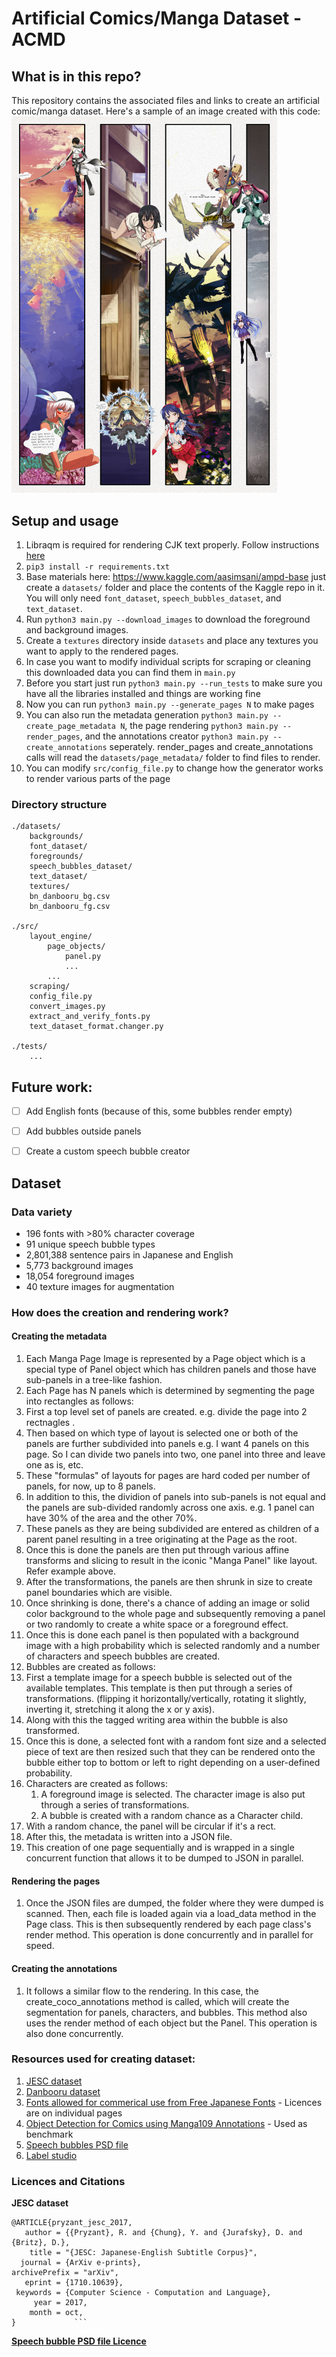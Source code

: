 # Artificial Comics/Manga Dataset - ACMD

## What is in this repo?
This repository contains the associated files and links to create an artificial comic/manga dataset.
Here's a sample of an image created with this code:
<br>
<img src="https://github.com/atenrev/artificial_manga_panel_dataset/blob/main/docs/misc_files/sample.png" width=425>


## Setup and usage

1. Libraqm is required for rendering CJK text properly. Follow instructions [here](https://github.com/HOST-Oman/libraqm)
2. ```pip3 install -r requirements.txt```
3. Base materials here: https://www.kaggle.com/aasimsani/ampd-base just create a `datasets/` folder and place the contents of the Kaggle repo in it. You will only need ```font_dataset```, ```speech_bubbles_dataset```, and ```text_dataset```.
4. Run ```python3 main.py --download_images``` to download the foreground and background images.
5. Create a ```textures``` directory inside ```datasets``` and place any textures you want to apply to the rendered pages.
6. In case you want to modify individual scripts for scraping or cleaning this downloaded data you can find them in ```main.py```
7. Before you start just run ```python3 main.py --run_tests``` to make sure
you have all the libraries installed and things are working fine
6. Now you can run ```python3 main.py --generate_pages N``` to make pages
  1. You can also run the metadata generation ```python3 main.py --create_page_metadata N```, the page rendering ```python3 main.py --render_pages```, and the annotations creator ```python3 main.py --create_annotations``` seperately. render_pages and create_annotations calls will read the ```datasets/page_metadata/``` folder to find files to render.
7. You can modify ```src/config_file.py``` to change how the generator works to render various parts of the page


### Directory structure

```
./datasets/
    backgrounds/
    font_dataset/
    foregrounds/
    speech_bubbles_dataset/
    text_dataset/
    textures/
    bn_danbooru_bg.csv
    bn_danbooru_fg.csv

./src/
    layout_engine/
        page_objects/
            panel.py
            ...
        ...
    scraping/
    config_file.py
    convert_images.py
    extract_and_verify_fonts.py
    text_dataset_format.changer.py

./tests/
    ...
```


## Future work:

- [ ] Add English fonts (because of this, some bubbles render empty) 
- [ ] Add bubbles outside panels 
- [ ] Create a custom speech bubble creator


## Dataset

### Data variety

- 196 fonts with >80% character coverage
- 91 unique speech bubble types
- 2,801,388 sentence pairs in Japanese and English
- 5,773 background images
- 18,054 foreground images 
- 40 texture images for augmentation


### How does the creation and rendering work?

#### Creating the metadata

1. Each Manga Page Image is represented by a Page object which is a special type of Panel object which has children panels and those have sub-panels in a tree-like fashion.
2. Each Page has N panels which is determined by segmenting the page into rectangles as follows:
  1. First a top level set of panels are created. e.g. divide the page into 2 rectnagles .
  2. Then based on which type of layout is selected one or both of the panels are further subdivided into panels e.g. I want 4 panels on this page. So I can divide two panels into two, one panel into three and leave one as is, etc.
  3. These "formulas" of layouts for pages are hard coded per number of panels, for now, up to 8 panels.
  4. In addition to this, the dividion of panels into sub-panels is not equal and the panels are sub-divided randomly across one axis. e.g. 1 panel can have 30% of the area and the other 70%.
  5. These panels as they are being subdivided are entered as children of a parent panel resulting in a tree originating at the Page as the root.
3. Once this is done the panels are then put through various affine transforms and slicing to result in the iconic "Manga Panel" like layout. Refer example above.
4. After the transformations, the panels are then shrunk in size to create panel boundaries which are visible.
5. Once shrinking is done, there's a chance of adding an image or solid color background to the whole page and subsequently removing a panel or two randomly to create a white space or a foreground effect.
6. Once this is done each panel is then populated with a background image with a high probability which is selected randomly and a number of characters and speech bubbles are created.
7. Bubbles are created as follows:
  1. First a template image for a speech bubble is selected out of the available templates. This template is then put through a series of transformations. (flipping it horizontally/vertically, rotating it slightly, inverting it, stretching it along the x or y axis).
  2. Along with this the tagged writing area within the bubble is also transformed.
  3. Once this is done, a selected font with a random font size and a selected piece of text are then resized such that they can be rendered onto the bubble either top to bottom or left to right depending on a user-defined probability.
8. Characters are created as follows:
   1. A foreground image is selected. The character image is also put through a series of transformations.
   2. A bubble is created with a random chance as a Character child.
9.  With a random chance, the panel will be circular if it's a rect.
10. After this, the metadata is written into a JSON file.
11. This creation of one page sequentially and is wrapped in a single concurrent function that allows it to be dumped to JSON in parallel.


#### Rendering the pages
1. Once the JSON files are dumped, the folder where they were dumped is scanned. Then, each file is loaded again via a load_data method in the Page class. This is then subsequently rendered by each page class's render method. This operation is done concurrently and in parallel for speed.


#### Creating the annotations
1. It follows a similar flow to the rendering. In this case, the create_coco_annotations method is called, which will create the segmentation for panels, characters, and bubbles. This method also uses the render method of each object but the Panel. This operation is also done concurrently.


### Resources used for creating dataset:

1. [JESC dataset](https://nlp.stanford.edu/projects/jesc/)
2. [Danbooru dataset](https://www.gwern.net/Danbooru2021)
3. [Fonts allowed for commerical use from Free Japanese Fonts](https://www.freejapanesefont.com/) - Licences are on individual pages
4. [Object Detection for Comics using Manga109 Annotations](https://arxiv.org/pdf/1803.08670.pdf) - Used as benchmark
5. [Speech bubbles PSD file](https://www.deviantart.com/zombiesmile/art/300-Free-Speech-Bubbles-Download-419223430)
6. [Label studio](https://labelstud.io/)

### Licences and Citations
**JESC dataset**
```
@ARTICLE{pryzant_jesc_2017,
   author = {{Pryzant}, R. and {Chung}, Y. and {Jurafsky}, D. and {Britz}, D.},
    title = "{JESC: Japanese-English Subtitle Corpus}",
  journal = {ArXiv e-prints},
archivePrefix = "arXiv",
   eprint = {1710.10639},
 keywords = {Computer Science - Computation and Language},
     year = 2017,
    month = oct,
}             ```
```

[**Speech bubble PSD file Licence**](https://friendlystock.com/terms-of-use/)
